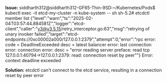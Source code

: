**Issue:**
siddharth312@siddharth312-GF65-Thin-9SD:~/Kubernetes/Pods$ kubectl exec -it etcd-my-cluster -n kube-system -- sh
sh-5.2# etcdctl member list
{"level":"warn","ts":"2025-02-04T03:57:44.884581Z","logger":"etcd-client","caller":"v3@v3.5.15/retry_interceptor.go:63","msg":"retrying of unary invoker failed","target":"etcd-endpoints://0xc00002a000/127.0.0.1:2379","attempt":0,"error":"rpc error: code = DeadlineExceeded desc = latest balancer error: last connection error: connection error: desc = \"error reading server preface: read tcp 127.0.0.1:40794->127.0.0.1:2379: read: connection reset by peer\""}
Error: context deadline exceeded

**Solution:**
etcdctl can't connect to the etcd service, resulting in a connection reset by peer error
